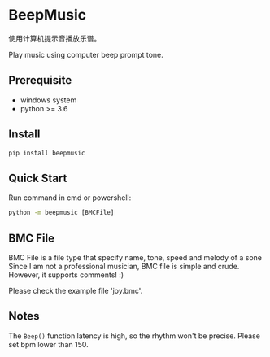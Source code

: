 # BeepMusic

使用计算机提示音播放乐谱。

Play music using computer beep prompt tone.

## Prerequisite

- windows system
- python >= 3.6

## Install

```cmd
pip install beepmusic
```

## Quick Start

Run command in cmd or powershell:

```cmd
python -m beepmusic [BMCFile]
```

## BMC File

BMC File is a file type that specify name, tone, speed and melody of a sone
Since I am not a professional musician, BMC file is simple and crude. However,
it supports comments! :)

Please check the example file 'joy.bmc'.

## Notes

The `Beep()` function latency is high, so the rhythm won't be precise. Please
set bpm lower than 150.
